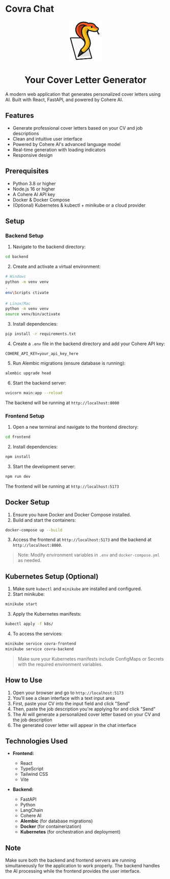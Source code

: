 # Covra Chat

<div align="center">
  <img src="frontend/src/assets/covra-icon.png" alt="Covra Logo" width="100"/>
  <h1>Your Cover Letter Generator</h1>
</div>

A modern web application that generates personalized cover letters using AI. Built with React, FastAPI, and powered by Cohere AI.

## Features

- Generate professional cover letters based on your CV and job descriptions
- Clean and intuitive user interface
- Powered by Cohere AI's advanced language model
- Real-time generation with loading indicators
- Responsive design

## Prerequisites

- Python 3.8 or higher
- Node.js 16 or higher
- A Cohere AI API key
- Docker & Docker Compose
- (Optional) Kubernetes & kubectl + minikube or a cloud provider

## Setup

### Backend Setup

1. Navigate to the backend directory:
```bash
cd backend
```

2. Create and activate a virtual environment:
```bash
# Windows
python -m venv venv
.
env\Scripts ctivate

# Linux/Mac
python -m venv venv
source venv/bin/activate
```

3. Install dependencies:
```bash
pip install -r requirements.txt
```

4. Create a `.env` file in the backend directory and add your Cohere API key:
```
COHERE_API_KEY=your_api_key_here
```

5. Run Alembic migrations (ensure database is running):
```bash
alembic upgrade head
```

6. Start the backend server:
```bash
uvicorn main:app --reload
```

The backend will be running at `http://localhost:8000`

### Frontend Setup

1. Open a new terminal and navigate to the frontend directory:
```bash
cd frontend
```

2. Install dependencies:
```bash
npm install
```

3. Start the development server:
```bash
npm run dev
```

The frontend will be running at `http://localhost:5173`

## Docker Setup

1. Ensure you have Docker and Docker Compose installed.
2. Build and start the containers:
```bash
docker-compose up --build
```
3. Access the frontend at `http://localhost:5173` and the backend at `http://localhost:8000`.

> Note: Modify environment variables in `.env` and `docker-compose.yml` as needed.

## Kubernetes Setup (Optional)

1. Make sure `kubectl` and `minikube` are installed and configured.
2. Start minikube:
```bash
minikube start
```
3. Apply the Kubernetes manifests:
```bash
kubectl apply -f k8s/
```
4. To access the services:
```bash
minikube service covra-frontend
minikube service covra-backend
```

> Make sure your Kubernetes manifests include ConfigMaps or Secrets with the required environment variables.

## How to Use

1. Open your browser and go to `http://localhost:5173`
2. You'll see a clean interface with a text input area
3. First, paste your CV into the input field and click "Send"
4. Then, paste the job description you're applying for and click "Send"
5. The AI will generate a personalized cover letter based on your CV and the job description
6. The generated cover letter will appear in the chat interface

## Technologies Used

- **Frontend:**
  - React
  - TypeScript
  - Tailwind CSS
  - Vite

- **Backend:**
  - FastAPI
  - Python
  - LangChain
  - Cohere AI
  - **Alembic** (for database migrations)
  - **Docker** (for containerization)
  - **Kubernetes** (for orchestration and deployment)

## Note

Make sure both the backend and frontend servers are running simultaneously for the application to work properly. The backend handles the AI processing while the frontend provides the user interface.